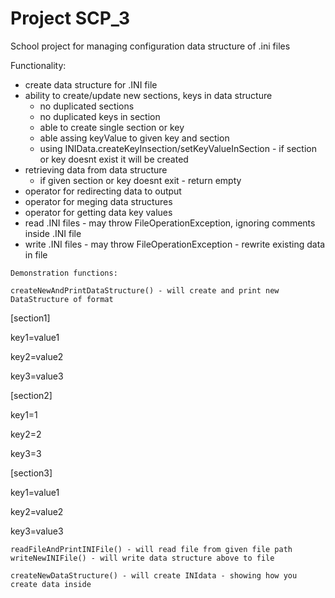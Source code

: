 # Project SCP_3

School project for managing configuration data structure of .ini files 

Functionality:
   - create data structure for .INI file
   - ability to create/update new sections, keys in data structure
       - no duplicated sections
       - no duplicated keys in section
       - able to create single section or key
       - able assing keyValue to given key and section
       - using INIData.createKeyInsection/setKeyValueInSection - if section or key doesnt exist it will be created
   - retrieving data from data structure
       - if given section or key doesnt exit - return empty
   - operator for redirecting data to output
   - operator for meging data structures
   - operator for getting data key values 
   - read .INI files - may throw FileOperationException, ignoring comments inside .INI file
   - write .INI files - may throw FileOperationException - rewrite existing data in file

    Demonstration functions:

    createNewAndPrintDataStructure() - will create and print new DataStructure of format

[section1]

key1=value1

key2=value2

key3=value3

[section2] 

key1=1

key2=2

key3=3

[section3] 

key1=value1

key2=value2

key3=value3

    readFileAndPrintINIFile() - will read file from given file path 
    writeNewINIFile() - will write data structure above to file
    
    createNewDataStructure() - will create INIdata - showing how you create data inside     
